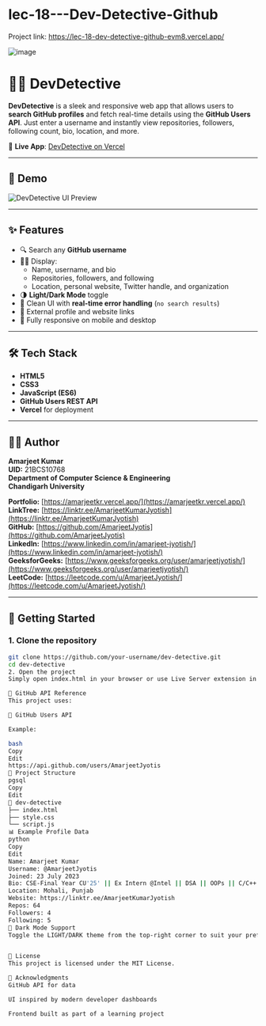 # lec-18---Dev-Detective-Github

Project link: https://lec-18-dev-detective-github-evm8.vercel.app/


![image](https://github.com/user-attachments/assets/686de290-bca6-4730-a1f6-34263e4d483a)


# 🕵️‍♂️ DevDetective

**DevDetective** is a sleek and responsive web app that allows users to **search GitHub profiles** and fetch real-time details using the **GitHub Users API**. Just enter a username and instantly view repositories, followers, following count, bio, location, and more.

🔗 **Live App**: [DevDetective on Vercel](https://lec-18-dev-detective-github-evm8.vercel.app/)

---

## 📸 Demo

![DevDetective UI Preview](https://your-screenshot-link-if-any)

---

## ✨ Features

- 🔍 Search any **GitHub username**
- 🧑‍💻 Display:
  - Name, username, and bio
  - Repositories, followers, and following
  - Location, personal website, Twitter handle, and organization
- 🌗 **Light/Dark Mode** toggle
- 🎯 Clean UI with **real-time error handling** (`no search results`)
- 🔗 External profile and website links
- 📱 Fully responsive on mobile and desktop

---

## 🛠️ Tech Stack

- **HTML5**
- **CSS3**
- **JavaScript (ES6)**
- **GitHub Users REST API**
- **Vercel** for deployment

---

## 🧑‍💻 Author

**Amarjeet Kumar**  
**UID:** 21BCS10768  
**Department of Computer Science & Engineering**  
**Chandigarh University**

**Portfolio:** [https://amarjeetkr.vercel.app/](https://amarjeetkr.vercel.app/)  
**LinkTree:** [https://linktr.ee/AmarjeetKumarJyotish](https://linktr.ee/AmarjeetKumarJyotish)  
**GitHub:** [https://github.com/AmarjeetJyotis](https://github.com/AmarjeetJyotis)  
**LinkedIn:** [https://www.linkedin.com/in/amarjeet-jyotish/](https://www.linkedin.com/in/amarjeet-jyotish/)  
**GeeksforGeeks:** [https://www.geeksforgeeks.org/user/amarjeetjyotish/](https://www.geeksforgeeks.org/user/amarjeetjyotish/)  
**LeetCode:** [https://leetcode.com/u/AmarjeetJyotish/](https://leetcode.com/u/AmarjeetJyotish/)


---

## 🚀 Getting Started

### 1. Clone the repository

```bash
git clone https://github.com/your-username/dev-detective.git
cd dev-detective
2. Open the project
Simply open index.html in your browser or use Live Server extension in VS Code.

🔌 GitHub API Reference
This project uses:

📎 GitHub Users API

Example:

bash
Copy
Edit
https://api.github.com/users/AmarjeetJyotis
📂 Project Structure
pgsql
Copy
Edit
📁 dev-detective
├── index.html
├── style.css
└── script.js
📊 Example Profile Data
python
Copy
Edit
Name: Amarjeet Kumar
Username: @AmarjeetJyotis
Joined: 23 July 2023
Bio: CSE-Final Year CU'25' || Ex Intern @Intel || DSA || OOPs || C/C++ || JAVA || Python || Front-End Developer
Location: Mohali, Punjab
Website: https://linktr.ee/AmarjeetKumarJyotish
Repos: 64
Followers: 4
Following: 5
🌙 Dark Mode Support
Toggle the LIGHT/DARK theme from the top-right corner to suit your preference.


📄 License
This project is licensed under the MIT License.

🙌 Acknowledgments
GitHub API for data

UI inspired by modern developer dashboards

Frontend built as part of a learning project





